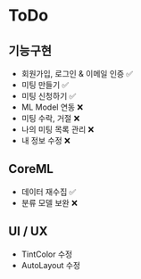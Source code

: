 # ToDo
## 기능구현
-  회원가입, 로그인 & 이메일 인증 ✅
-  미팅 만들기 ✅
-  미팅 신청하기 ✅
-  ML Model 연동 ❌
-  미팅 수락, 거절 ❌
-  나의 미팅 목록 관리 ❌
-  내 정보 수정 ❌

## CoreML
- 데이터 재수집 ✅
- 분류 모델 보완 ❌

## UI / UX
- TintColor 수정
- AutoLayout 수정
